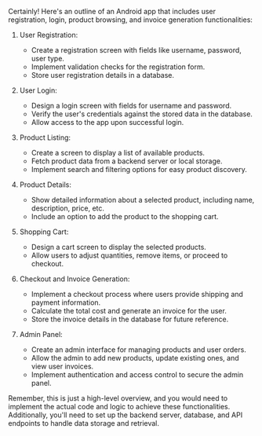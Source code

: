 Certainly! Here's an outline of an Android app that includes user registration, login, product browsing, and invoice generation functionalities:

1. User Registration:
   - Create a registration screen with fields like username, password, user type.
   - Implement validation checks for the registration form.
   - Store user registration details in a database.

2. User Login:
   - Design a login screen with fields for username and password.
   - Verify the user's credentials against the stored data in the database.
   - Allow access to the app upon successful login.

3. Product Listing:
   - Create a screen to display a list of available products.
   - Fetch product data from a backend server or local storage.
   - Implement search and filtering options for easy product discovery.

4. Product Details:
   - Show detailed information about a selected product, including name, description, price, etc.
   - Include an option to add the product to the shopping cart.

5. Shopping Cart:
   - Design a cart screen to display the selected products.
   - Allow users to adjust quantities, remove items, or proceed to checkout.

6. Checkout and Invoice Generation:
   - Implement a checkout process where users provide shipping and payment information.
   - Calculate the total cost and generate an invoice for the user.
   - Store the invoice details in the database for future reference.

7. Admin Panel:
   - Create an admin interface for managing products and user orders.
   - Allow the admin to add new products, update existing ones, and view user invoices.
   - Implement authentication and access control to secure the admin panel.


Remember, this is just a high-level overview, and you would need to implement the actual code and logic to achieve these functionalities. Additionally, you'll need to set up the backend server, database, and API endpoints to handle data storage and retrieval.
